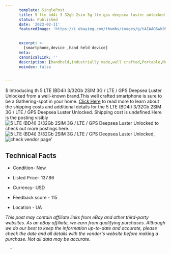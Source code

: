 ```yaml
---
      template: SinglePost
      title: 5 lte bd4i 3 32gb 2sim 3g lte gps deepsea luster unlocked
      status: Published
      date: '2023-02-11'
      featuredImage: 'https://i.ebayimg.com/thumbs/images/g/tAIAAOSwk95jT~6W/s-l225.jpg'
       

      excerpt: >-
        [smartphone,device ,hand held device]
      meta:
      canonicalLink: ''
      description: [handheld,industrially made,well crafted,Portable,Mobile,Compact,Convenient,Lightweight,Maneuverable,Man-portable,Miniature,Carriable,Hand-held,Light,Holdable,Transportable,Mobile device,Pocket-sized,On-the-go,Wireless,Cordless,Compact size,Convenient size, smartphone,device ,hand held device]
      noindex: false
      

---
```

$
      Introducing th 5 LTE (BD4i) 3/32Gb 2SIM 3G / LTE / GPS Deepsea Luster Unlocked from a well-known brand.This well crafted smartphone is sure to be a Gathering-spot in your home. [Click Here](https://www.ebay.com/itm/285134889123?hash=item42635d20a3%3Ag%3AtAIAAOSwk95jT%7E6W&mkevt=1&mkcid=1&mkrid=711-53200-19255-0&campid=%253CePNCampaignId%253E&customid=%253CreferenceId%253E&toolid=10049) to read more to learn about the shipping costs and additional details for the 5 LTE (BD4i) 3/32Gb 2SIM 3G / LTE / GPS Deepsea Luster Unlocked. Shipping cost is undefined.Here is the posting visibly ![5 LTE (BD4i) 3/32Gb 2SIM 3G / LTE / GPS Deepsea Luster Unlocked](https://i.ebayimg.com/thumbs/images/g/tAIAAOSwk95jT~6W/s-l225.jpg) to check out more postings here... ![5 LTE (BD4i) 3/32Gb 2SIM 3G / LTE / GPS Deepsea Luster Unlocked](https://i.ebayimg.com/images/g/tAIAAOSwk95jT~6W/s-l640.jpg), ![check vendor page](https://origin-galleryplus.ebayimg.com/ws/web/285134889123_2_0_1/225x225.jpg)'

      

 ## Technical Facts 



     
      

 - Condition- New 


      

 - Listed Price- 137.86 


      

 - Currency- USD 


      

 - Feedback score - 115 


      

 - Location - UA 


      
      

 *_This post may contain affiliate links from eBay and other third-party websites. As an eBay affiliate, we earn from qualifying purchases. Although we do our best to keep the information up-to-date and accurate, please check the date and all details with the vendor's website before making a purchase. Not all data may be accurate._*




      -
